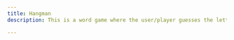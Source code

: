 ```yaml
---
title: Hangman
description: This is a word game where the user/player guesses the letter one-buy-one from the hint given. It provides user friendly UI which is interactive and simple.

---
```

